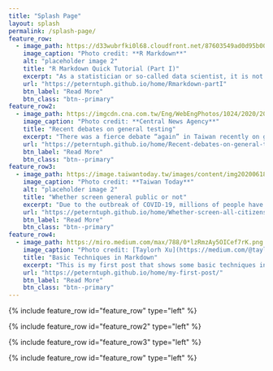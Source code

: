 ```yaml
---
title: "Splash Page"
layout: splash
permalink: /splash-page/
feature_row:  
  - image_path: https://d33wubrfki0l68.cloudfront.net/87603549ad0d95b0071da0f9270b2f89ead3b39b/48700/lesson-images/websites-1-render.png
    image_caption: "Photo credit: **R Markdown**"
    alt: "placeholder image 2"
    title: "R Markdown Quick Tutorial (Part I)"
    excerpt: "As a statistician or so-called data scientist, it is not only important to master the methods of data analysis, but also know how to pass the analysis results clearly to others and ensure our research reproducibility. Therefore, you might choose to create an **R Markdown** document to help you present your code alongside its output (graphs, tables, etc.) with conventional text. Here I am going to provide a quick tour of R Markdown and construct your own R markdown file within 10 minutes."
    url: "https://peterntuph.github.io/home/Rmarkdown-partI"
    btn_label: "Read More"
    btn_class: "btn--primary"
feature_row2:
  - image_path: https://imgcdn.cna.com.tw/Eng/WebEngPhotos/1024/2020/20200923/3879x2182_083163292936.jpg
    image_caption: "Photo credit: **Central News Agency**"
    title: "Recent debates on general testing"
    excerpt: "There was a fierce debate “again” in Taiwan recently on general testing for coronavirus. However, this time the problem is not about screening all citizens but all arrivals at borders, worrying about the risk of asymptomatic carriers."
    url: "https://peterntuph.github.io/home/Recent-debates-on-general-testing/"
    btn_label: "Read More"
    btn_class: "btn--primary"
feature_row3:  
  - image_path: https://image.taiwantoday.tw/images/content/img20200618144920331.jpg
    image_caption: "Photo credit: **Taiwan Today**"
    alt: "placeholder image 2"
    title: "Whether screen general public or not"
    excerpt: "Due to the outbreak of COVID-19, millions of people have lived in fear of being infected by this contagious and fatal virus."
    url: "https://peterntuph.github.io/home/Whether-screen-all-citizens-or-not/"
    btn_label: "Read More"
    btn_class: "btn--primary"
feature_row4:
  - image_path: https://miro.medium.com/max/788/0*lzRmzAy5OICef7rK.png
    image_caption: "Photo credit: [Taylorh Xu](https://medium.com/@taylorhxu/markdown-for-dummies-a24e982b8e85)"
    title: "Basic Techniques in Markdown"
    excerpt: "This is my first post that shows some basic techniques in Markdown"
    url: "https://peterntuph.github.io/home/my-first-post/"
    btn_label: "Read More"
    btn_class: "btn--primary"    
---
```


{% include feature_row id="feature_row" type="left" %}

{% include feature_row id="feature_row2" type="left" %}

{% include feature_row id="feature_row3" type="left" %}

{% include feature_row id="feature_row" type="left" %}
